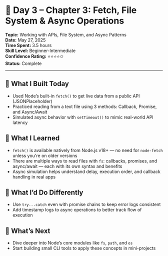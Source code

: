# 🧠 Day 3 – Chapter 3: Fetch, File System & Async Operations

**Topic:** Working with APIs, File System, and Async Patterns  
**Date:** May 27, 2025  
**Time Spent:** 3.5 hours  
**Skill Level:** Beginner-Intermediate  
**Confidence Rating:** ⭐⭐⭐⭐✩  
**Status:** Complete

---

## 🔧 What I Built Today

- Used Node’s built-in `fetch()` to get live data from a public API (JSONPlaceholder)
- Practiced reading from a text file using 3 methods: Callback, Promise, and Async/Await
- Simulated async behavior with `setTimeout()` to mimic real-world API latency

## 🧠 What I Learned

- `fetch()` is available natively from Node.js v18+ — no need for `node-fetch` unless you're on older versions
- There are multiple ways to read files with `fs`: callbacks, promises, and async/await — each with its own syntax and benefits
- Async simulation helps understand delay, execution order, and callback handling in real apps

## 🔁 What I’d Do Differently

- Use `try...catch` even with promise chains to keep error logs consistent
- Add timestamp logs to async operations to better track flow of execution

## 🔮 What’s Next

- Dive deeper into Node’s core modules like `fs`, `path`, and `os`
- Start building small CLI tools to apply these concepts in mini-projects
